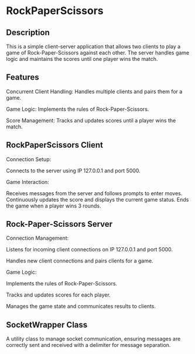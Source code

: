 # RockPaperScissors

## Description
This is a simple client-server application that allows two clients to play a game of Rock-Paper-Scissors against each other. The server handles game logic and maintains the scores until one player wins the match.

## Features
Concurrent Client Handling: Handles multiple clients and pairs them for a game.

Game Logic: Implements the rules of Rock-Paper-Scissors.

Score Management: Tracks and updates scores until a player wins the match.

## RockPaperScissors Client
Connection Setup:

Connects to the server using IP 127.0.0.1 and port 5000.

Game Interaction:

Receives messages from the server and follows prompts to enter moves.
Continuously updates the score and displays the current game status.
Ends the game when a player wins 3 rounds.
## Rock-Paper-Scissors Server
Connection Management:

Listens for incoming client connections on IP 127.0.0.1 and port 5000.

Handles new client connections and pairs clients for a game.

Game Logic:

Implements the rules of Rock-Paper-Scissors.

Tracks and updates scores for each player.

Manages the game state and communicates results to clients.
## SocketWrapper Class
A utility class to manage socket communication, ensuring messages are correctly sent and received with a delimiter for message separation.
